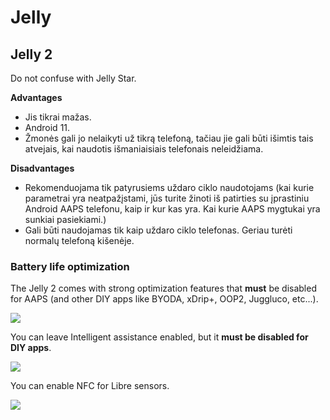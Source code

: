 # Jelly

## Jelly 2

Do not confuse with Jelly Star.

**Advantages**

* Jis tikrai mažas.
* Android 11.
* Žmonės gali jo nelaikyti už tikrą telefoną, tačiau jie gali būti išimtis tais atvejais, kai naudotis išmaniaisiais telefonais neleidžiama.

**Disadvantages**

* Rekomenduojama tik patyrusiems uždaro ciklo naudotojams (kai kurie parametrai yra neatpažįstami, jūs turite žinoti iš patirties su įprastiniu Android AAPS telefonu, kaip ir kur kas yra. Kai kurie AAPS mygtukai yra sunkiai pasiekiami.)
* Gali būti naudojamas tik kaip uždaro ciklo telefonas. Geriau turėti normalų telefoną kišenėje. 

### Battery life optimization

The Jelly 2 comes with strong optimization features that **must** be disabled for AAPS (and other DIY apps like BYODA, xDrip+, OOP2, Juggluco, etc...).

![](../images/Jelly_Settings1.png)

You can leave Intelligent assistance enabled, but it **must be disabled for DIY apps**.

![](../images/Jelly_Settings2.png)

You can enable NFC for Libre sensors.

![](../images/Jelly_Settings3.png)